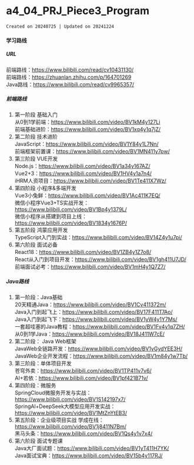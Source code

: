 # a4_04_PRJ_Piece3_Program  
`Created on 20240725 | Updated on 20241224`  
#### 学习路线  
##### URL  
前端路线：https://www.bilibili.com/read/cv10431130/  
前端路线：https://zhuanlan.zhihu.com/p/164701269  
Java路线：https://www.bilibili.com/read/cv9965357/  
##### 前端路线  
1. 第一阶段 基础入门  
从0到1学前端：https://www.bilibili.com/video/BV1kM4y127Li  
前端基础进阶：https://www.bilibili.com/video/BV1xq4y1q7jZ/  
1. 第二阶段 技术进阶  
JavaScript：https://www.bilibili.com/video/BV1Y84y1L7Nn/  
前端框架前置课：https://www.bilibili.com/video/BV1MN411y7pw/  
1. 第三阶段 VUE开发  
Node.js：https://www.bilibili.com/video/BV1a34y167AZ/  
Vue2+3：https://www.bilibili.com/video/BV1HV4y1a7n4/  
iHRM人资项目：https://www.bilibili.com/video/BV1Te411X7Wz/  
1. 第四阶段 小程序&多端开发  
Vue3小兔鲜：https://www.bilibili.com/video/BV1Ac411K7EQ/  
微信小程序Vue3+TS实战开发：https://www.bilibili.com/video/BV1Bp4y1379L/  
微信小程序从搭建到项目上线：https://www.bilibili.com/video/BV1834y1676P/  
1. 第五阶段 鸿蒙应用开发  
TypeScript入门到实战：https://www.bilibili.com/video/BV14Z4y1u7pi/  
1. 第六阶段 面试必备  
React18：https://www.bilibili.com/video/BV1ZB4y1Z7o8/  
React从入门到项目开发：https://www.bilibili.com/video/BV1gh411U7JD/  
前端面试必考：https://www.bilibili.com/video/BV1mH4y1Q7Z7/  
##### Java路线  
1. 第一阶段：Java基础  
20天精通Java：https://www.bilibili.com/video/BV1Cv411372m/  
Java入门到起飞上：https://www.bilibili.com/video/BV17F411T7Ao/  
Java入门到起飞下：https://www.bilibili.com/video/BV1yW4y1Y7Ms/  
一套超哇塞的Java教程：https://www.bilibili.com/video/BV1Fv4y1q7ZH/  
从0到1学Java：https://www.bilibili.com/video/BV18J411W7cE/  
1. 第二阶段： Java Web框架  
JavaWeb全链路开发：https://www.bilibili.com/video/BV1yGydYEE3H/  
JavaWeb企业开发流程：https://www.bilibili.com/video/BV1m84y1w7Tb/  
1. 第三阶段：单体项目开发  
苍穹外卖：https://www.bilibili.com/video/BV1TP411v7v6/  
AI+若依：https://www.bilibili.com/video/BV1pf421B71v/  
1. 第四阶段：微服务  
SpringCloud微服务开发与实战：https://www.bilibili.com/video/BV1S142197x7/  
SpringAl+DeepSeek大模型应用开发实战：https://www.bilibili.com/video/BV1MtZnYtEB3/  
1. 第五阶段：企业级项目实战
学成在线：https://www.bilibili.com/video/BV1j8411N7Bm/  
黑马头条：https://www.bilibili.com/video/BV1Qs4y1v7x4/  
1. 第六阶段  面试专题课  
Java大厂面试题：https://www.bilibili.com/video/BV1yT411H7YK/  
Java面试宝典：https://www.bilibili.com/video/BV15b4y117RJ/  
